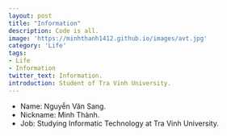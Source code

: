 ```yaml
---
layout: post
title: "Information"
description: Code is all.
image: 'https://minhthanh1412.github.io/images/avt.jpg'
category: 'Life'
tags:
- Life
- Information
twitter_text: Information.
introduction: Student of Tra Vinh University.
---
```

* Name: Nguyễn Văn Sang.
* Nickname: Minh Thành.
* Job: Studying Informatic Technology at Tra Vinh University.

